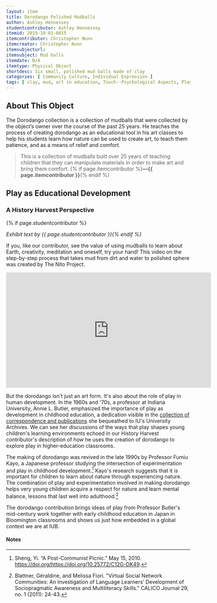 ```yaml
---
layout: item
title: Dorodango Polished Mudballs
author: Ashley Hennessey
studentcontributor: Ashley Hennessey
itemid: 2019-10-01-0015
itemcontributor: Christopher Nunn
itemcreator: Christopher Nunn
itemsubjecturl: 
itemsubject: Mud balls
itemdate: N/A
itemtype: Physical Object
shortdesc: Six small, polished mud balls made of clay 
categories: [ Community Culture, Individual Expression ]
tags: [ clay, mud, art in education, Touch--Psychological Aspects, Play,  learning, nature ]
---
```


## About This Object

The Dorodango collection is a collection of mudballs that were collected by the object’s owner over the course of the past 25 years. He teaches the process of creating dorodango as an educational tool in his art classes to help his students learn how nature can be used to create art, to teach them patience, and as a means of relief and comfort. 

>This is a collection of mudballs built over 25 years of teaching children that they can manipulate materials in order to make art and bring them comfort. {% if page.itemcontributor %}**—{{ page.itemcontributor }}**{% endif %}

## Play as Educational Development
### A History Harvest Perspective
{% if page.studentcontributor %}

*Exhibit text by {{ page.studentcontributor }}{% endif %}*

If you, like our contributor, see the value of using mudballs to learn about Earth, creativity, meditation and oneself, try your hand! This video on the step-by-step process that takes mud from dirt and water to polished sphere was created by The Nito Project.

<iframe width="560" height="315" src="https://www.youtube.com/embed/BDSee1-4bUI" frameborder="0" allow="accelerometer; autoplay; encrypted-media; gyroscope; picture-in-picture" allowfullscreen></iframe>

But the dorodango isn't just an art form. It's also about the role of play in human development. In the 1960s and '70s, a professor at Indiana University, Annie L. Butler, emphasized the importance of play as development in childhood education, a dedication visible in the [collection of correspondence and publications](http://purl.dlib.indiana.edu/iudl/findingaids/archives/InU-Ar-VAA3219) she bequeathed to IU's University Archives. We can see her discussions of the ways that play shapes young children's learning environments echoed in our History Harvest contributor's description of how he uses the creation of dorodango to explore play in higher-education classrooms.

The making of dorodango was revived in the late 1990s by Professor Fumiu Kayo, a Japanese professor studying the intersection of experimentation and play in childhood development.[^1] Kayo's research suggests that it is important for children to learn about nature through experiencing nature. The combination of play and experimentation involved in making dorodango helps very young children acquire a respect for nature and learn mental balance, lessons that last well into adulthood.[^2]

The dorodango contribution brings ideas of play from Professor Butler's mid-century work together with early childhood education in Japan in Bloomington classrooms and shows us just how embedded in a global context we are at IUB.

#### Notes

[^1]: Sheng, Yi. “A Post-Communist Picnic.” May 15, 2010. https://doi.org/https://doi.org/10.25772/C12G-DK49.
[^2]: Blattner, Géraldine, and Melissa Fiori. "Virtual Social Network Communities: An Investigation of Language Learners’ Development of Sociopragmatic Awareness and Multiliteracy Skills." CALICO Journal 29, no. 1 (2011): 24-43.

